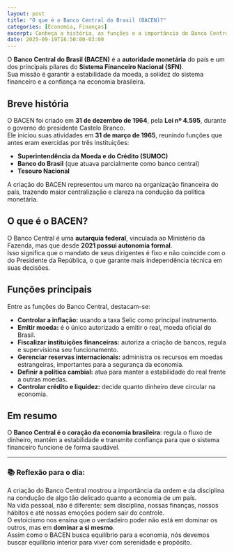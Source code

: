 ```yaml
---
layout: post
title: "O que é o Banco Central do Brasil (BACEN)?"
categories: [Economia, Finanças]
excerpt: Conheça a história, as funções e a importância do Banco Central do Brasil, órgão responsável por garantir a estabilidade da moeda e do sistema financeiro nacional.
date: 2025-09-19T16:50:00-03:00
---
```


O **Banco Central do Brasil (BACEN)** é a **autoridade monetária** do país e um dos principais pilares do **Sistema Financeiro Nacional (SFN)**.  
Sua missão é garantir a estabilidade da moeda, a solidez do sistema financeiro e a confiança na economia brasileira.

## Breve história
O BACEN foi criado em **31 de dezembro de 1964**, pela **Lei nº 4.595**, durante o governo do presidente Castelo Branco.  
Ele iniciou suas atividades em **31 de março de 1965**, reunindo funções que antes eram exercidas por três instituições:
- **Superintendência da Moeda e do Crédito (SUMOC)**  
- **Banco do Brasil** (que atuava parcialmente como banco central)  
- **Tesouro Nacional**  

A criação do BACEN representou um marco na organização financeira do país, trazendo maior centralização e clareza na condução da política monetária.

## O que é o BACEN?
O Banco Central é uma **autarquia federal**, vinculada ao Ministério da Fazenda, mas que desde **2021 possui autonomia formal**.  
Isso significa que o mandato de seus dirigentes é fixo e não coincide com o do Presidente da República, o que garante mais independência técnica em suas decisões.

## Funções principais
Entre as funções do Banco Central, destacam-se:
- **Controlar a inflação:** usando a taxa Selic como principal instrumento.  
- **Emitir moeda:** é o único autorizado a emitir o real, moeda oficial do Brasil.  
- **Fiscalizar instituições financeiras:** autoriza a criação de bancos, regula e supervisiona seu funcionamento.  
- **Gerenciar reservas internacionais:** administra os recursos em moedas estrangeiras, importantes para a segurança da economia.  
- **Definir a política cambial:** atua para manter a estabilidade do real frente a outras moedas.  
- **Controlar crédito e liquidez:** decide quanto dinheiro deve circular na economia.  

## Em resumo
O **Banco Central é o coração da economia brasileira**: regula o fluxo de dinheiro, mantém a estabilidade e transmite confiança para que o sistema financeiro funcione de forma saudável.

---

### 📚 Reflexão para o dia:
A criação do Banco Central mostrou a importância da ordem e da disciplina na condução de algo tão delicado quanto a economia de um país.  
Na vida pessoal, não é diferente: sem disciplina, nossas finanças, nossos hábitos e até nossas emoções podem sair do controle.  
O estoicismo nos ensina que o verdadeiro poder não está em dominar os outros, mas em **dominar a si mesmo**.  
Assim como o BACEN busca equilíbrio para a economia, nós devemos buscar equilíbrio interior para viver com serenidade e propósito.
